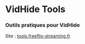 # VidHide Tools
### Outils pratiques pour VidHide

Site : [tools.freeflix-streaming.fr](https://tools.freeflix-streaming.fr)
